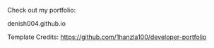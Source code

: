 Check out my portfolio:

denish004.github.io

Template Credits: https://github.com/1hanzla100/developer-portfolio

